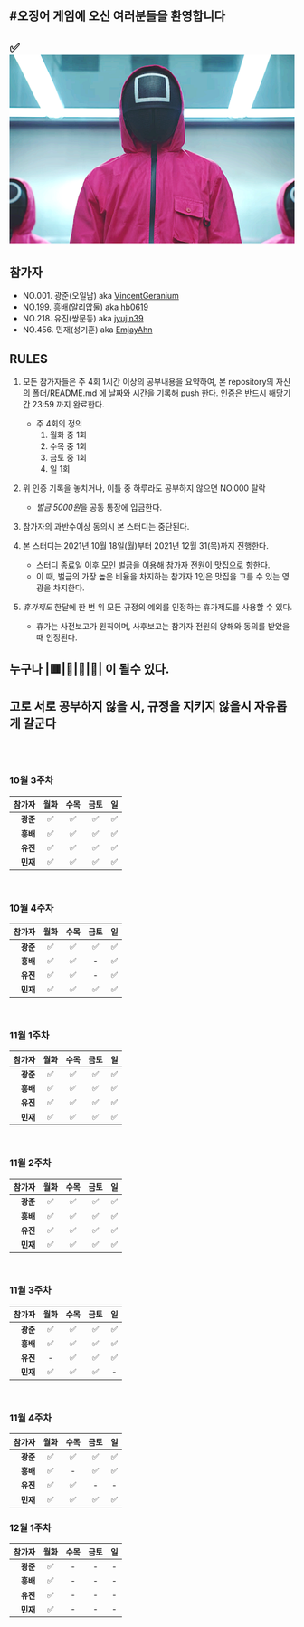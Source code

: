 #오징어 게임에 오신 여러분들을 환영합니다
---
✅![Square](./square.jpg)
----

## 참가자
- NO.001. 광준(오일남) aka [VincentGeranium](https://github.com/VincentGeranium)
- NO.199. 흥배(알리압둘) aka [hb0619](https://github.com/HEUNG-BAE-LEE)
- NO.218. 유진(쌍문동) aka [jyujin39](https://github.com/jyujin39)
- NO.456. 민재(성기훈) aka [EmjayAhn](https://github.com/emjayahn)

## RULES
1. 모든 참가자들은 주 4회 1시간 이상의 공부내용을 요약하여, 본 repository의
   자신의 폴더/README.md 에 날짜와 시간을 기록해 push 한다. 인증은 반드시
   해당기간 23:59 까지 완료한다.

	- 주 4회의 정의
		1. 월화 중 1회
		2. 수목 중 1회
		3. 금토 중 1회
		4. 일 1회


2. 위 인증 기록을 놓치거나, 이틀 중 하루라도 공부하지 않으면 NO.000 탈락
	- *벌금 5000원*을 공동 통장에 입금한다.


3. 참가자의 과반수이상 동의시 본 스터디는 중단된다.

4. 본 스터디는 2021년 10월 18일(월)부터 2021년 12월 31(목)까지 진행한다.
	- 스터디 종료일 이후 모인 벌금을 이용해 참가자 전원이 맛집으로 향한다.
	- 이 때, 벌금의 가장 높은 비율을 차지하는 참가자 1인은 맛집을 고를 수 있는
	영광을 차지한다.

5. *휴가제도* 한달에 한 번 위 모든 규정의 예외를 인정하는 휴가제도를 사용할 수
   있다. 
	- 휴가는 사전보고가 원칙이며, 사후보고는 참가자 전원의 양해와 동의를 받았을
	때 인정된다.



## 누구나 |🟥|🔺|🔴|🦓| 이 될수 있다.
## 고로 서로 공부하지 않을 시, 규정을 지키지 않을시 자유롭게 갈군다

<br><br>

### 10월 3주차

|참가자|월화|수목|금토|일|
|---:|:---:|:---:|:---:|:---:|
|**광준**| ✅ | ✅ | ✅ | ✅ | 
|**흥배**| ✅ | ✅ | ✅ | ✅ |
|**유진**| ✅ | ✅ | ✅ | ✅ |
|**민재**| ✅ | ✅ | ✅ | ✅ |
<br>

### 10월 4주차

|참가자|월화|수목|금토|일|
|---:|:---:|:---:|:---:|:---:|
|**광준**| ✅ | ✅ | ✅ |   ✅ |
|**흥배**| ✅ | ✅ | - |   ✅ |
|**유진**| ✅ | ✅ |-  |   ✅ |
|**민재**| ✅ | ✅ | ✅  | ✅ |
<br>

### 11월 1주차
|참가자|월화|수목|금토|일|
|---:|:---:|:---:|:---:|:---:|
|**광준**| ✅ | ✅ | ✅ | ✅ |
|**흥배**| ✅ | ✅ | ✅ | ✅ |
|**유진**| ✅ | ✅ | ✅ | ✅ |
|**민재**|✅ | ✅ | ✅ | ✅ |
<br>

### 11월 2주차
|참가자|월화|수목|금토|일|
|---:|:---:|:---:|:---:|:---:|
|**광준**| ✅ | ✅ | ✅ | ✅ |
|**흥배**| ✅ | ✅ | ✅ | ✅ |
|**유진**| ✅ | ✅ | ✅ | ✅ |
|**민재**| ✅ | ✅ | ✅ | ✅ |
<br>

### 11월 3주차
|참가자|월화|수목|금토|일|
|---:|:---:|:---:|:---:|:---:|
|**광준**| ✅ | ✅ | ✅ | ✅ |
|**흥배**| ✅ | ✅ | ✅ | ✅ |
|**유진**| - | ✅ | ✅ | ✅ |
|**민재**| ✅ | ✅ | ✅ | - |
<br>

### 11월 4주차
|참가자|월화|수목|금토|일|
|---:|:---:|:---:|:---:|:---:|
|**광준**| ✅ | ✅ | ✅ | ✅ |
|**흥배**| ✅ | - | ✅ | ✅ |
|**유진**| ✅ | ✅ | - | - |
|**민재**| ✅ | ✅ | ✅ | ✅ | (맥북 고장 이슈로 늦은 업데이트)

### 12월 1주차
|참가자|월화|수목|금토|일|
|---:|:---:|:---:|:---:|:---:|
|**광준**| ✅| - | - | - |
|**흥배**| ✅ | - | - | - |
|**유진**| ✅ | - | - | - |
|**민재**| ✅ | - | - | - | 
